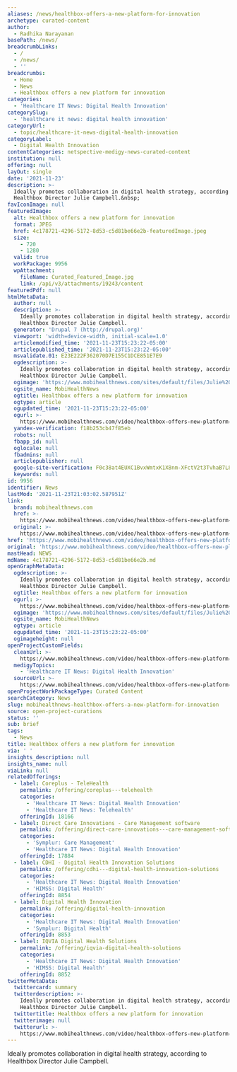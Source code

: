 ```yaml
---
aliases: /news/healthbox-offers-a-new-platform-for-innovation
archetype: curated-content
author:
  - Radhika Narayanan
basePath: /news/
breadcrumbLinks:
  - /
  - /news/
  - ''
breadcrumbs:
  - Home
  - News
  - Healthbox offers a new platform for innovation
categories:
  - 'Healthcare IT News: Digital Health Innovation'
categorySlug:
  - 'healthcare it news: digital health innovation'
categoryUrl:
  - topic/healthcare-it-news-digital-health-innovation
categoryLabel:
  - Digital Health Innovation
contentCategories: netspective-medigy-news-curated-content
institution: null
offering: null
layOut: single
date: '2021-11-23'
description: >-
  Ideally promotes collaboration in digital health strategy, according to
  Healthbox Director Julie Campbell.&nbsp;
favIconImage: null
featuredImage:
  alt: Healthbox offers a new platform for innovation
  format: JPEG
  href: 4c178721-4296-5172-8d53-c5d81be66e2b-featuredImage.jpeg
  size:
    - 720
    - 1280
  valid: true
  workPackage: 9956
  wpAttachment:
    fileName: Curated_Featured_Image.jpg
    link: /api/v3/attachments/19243/content
featuredPdf: null
htmlMetaData:
  author: null
  description: >-
    Ideally promotes collaboration in digital health strategy, according to
    Healthbox Director Julie Campbell.
  generator: 'Drupal 7 (http://drupal.org)'
  viewport: 'width=device-width, initial-scale=1.0'
  articlemodified_time: '2021-11-23T15:23:22-05:00'
  articlepublished_time: '2021-11-23T15:23:22-05:00'
  msvalidate.01: E23E222F362070D7E155C1DCE851E7E9
  ogdescription: >-
    Ideally promotes collaboration in digital health strategy, according to
    Healthbox Director Julie Campbell.
  ogimage: 'https://www.mobihealthnews.com/sites/default/files/Julie%20Campbell.jpg'
  ogsite_name: MobiHealthNews
  ogtitle: Healthbox offers a new platform for innovation
  ogtype: article
  ogupdated_time: '2021-11-23T15:23:22-05:00'
  ogurl: >-
    https://www.mobihealthnews.com/video/healthbox-offers-new-platform-innovation
  yandex-verification: f18b253cb47f85eb
  robots: null
  fbapp_id: null
  oglocale: null
  fbadmins: null
  articlepublisher: null
  google-site-verification: F0c38at4EUXC1BvxWmtxK1X8nm-XFctV2t3TvhaB7L8
  keywords: null
id: 9956
identifier: News
lastMod: '2021-11-23T21:03:02.587951Z'
link:
  brand: mobihealthnews.com
  href: >-
    https://www.mobihealthnews.com/video/healthbox-offers-new-platform-innovation
  original: >-
    https://www.mobihealthnews.com/video/healthbox-offers-new-platform-innovation
href: 'https://www.mobihealthnews.com/video/healthbox-offers-new-platform-innovation'
original: 'https://www.mobihealthnews.com/video/healthbox-offers-new-platform-innovation'
mastHead: NEWS
mdName: 4c178721-4296-5172-8d53-c5d81be66e2b.md
openGraphMetaData:
  ogdescription: >-
    Ideally promotes collaboration in digital health strategy, according to
    Healthbox Director Julie Campbell.
  ogtitle: Healthbox offers a new platform for innovation
  ogurl: >-
    https://www.mobihealthnews.com/video/healthbox-offers-new-platform-innovation
  ogimage: 'https://www.mobihealthnews.com/sites/default/files/Julie%20Campbell.jpg'
  ogsite_name: MobiHealthNews
  ogtype: article
  ogupdated_time: '2021-11-23T15:23:22-05:00'
  ogimageheight: null
openProjectCustomFields:
  cleanUrl: >-
    https://www.mobihealthnews.com/video/healthbox-offers-new-platform-innovation
  medigyTopics:
    - 'Healthcare IT News: Digital Health Innovation'
  sourceUrl: >-
    https://www.mobihealthnews.com/video/healthbox-offers-new-platform-innovation
openProjectWorkPackageType: Curated Content
searchCategory: News
slug: mobihealthnews-healthbox-offers-a-new-platform-for-innovation
source: open-project-curations
status: ''
sub: brief
tags:
  - News
title: Healthbox offers a new platform for innovation
via: ' '
insights_description: null
insights_name: null
viaLink: null
relatedOfferings:
  - label: Coreplus - TeleHealth
    permalink: /offering/coreplus---telehealth
    categories:
      - 'Healthcare IT News: Digital Health Innovation'
      - 'Healthcare IT News: Telehealth'
    offeringId: 18166
  - label: Direct Care Innovations - Care Management software
    permalink: /offering/direct-care-innovations---care-management-software
    categories:
      - 'Symplur: Care Management'
      - 'Healthcare IT News: Digital Health Innovation'
    offeringId: 17884
  - label: CDHI - Digital Health Innovation Solutions
    permalink: /offering/cdhi---digital-health-innovation-solutions
    categories:
      - 'Healthcare IT News: Digital Health Innovation'
      - 'HIMSS: Digital Health'
    offeringId: 8854
  - label: Digital Health Innovation
    permalink: /offering/digital-health-innovation
    categories:
      - 'Healthcare IT News: Digital Health Innovation'
      - 'Symplur: Digital Health'
    offeringId: 8853
  - label: IQVIA Digital Health Solutions
    permalink: /offering/iqvia-digital-health-solutions
    categories:
      - 'Healthcare IT News: Digital Health Innovation'
      - 'HIMSS: Digital Health'
    offeringId: 8852
twitterMetaData:
  twittercard: summary
  twitterdescription: >-
    Ideally promotes collaboration in digital health strategy, according to
    Healthbox Director Julie Campbell.
  twittertitle: Healthbox offers a new platform for innovation
  twitterimage: null
  twitterurl: >-
    https://www.mobihealthnews.com/video/healthbox-offers-new-platform-innovation
---
```

<p>Ideally promotes collaboration in digital health strategy, according to Healthbox Director Julie Campbell.<br>&nbsp;</p>